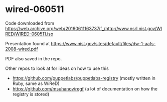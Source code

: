 # wired-060511

Code downloaded from 
https://web.archive.org/web/20160611163737if_/http://www.nsrl.nist.gov/WIRED/WIRED-060511.iso

Presentation found at
https://www.nist.gov/sites/default/files/dw-1-aafs-2008-wired.pdf

PDF also saved in the repo.

Other repos to look at for ideas on how to use this
* https://github.com/puppetlabs/puppetlabs-registry (mostly written in Ruby, same as WiReD)
* https://github.com/msuhanov/regf (a lot of documentation on how the registry is stored)


